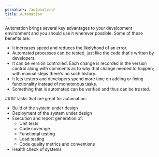 ```yaml
---
permalink: /automation/
title: Automation
---
```

<a name="automation"></a>
Automation brings several key advantages to your development environment and you should use it wherever possible.
Some of these benefits are: 

* It increases speed and reduces the likelyhood of an error.
* Automated processes can be tested, just like the code that's written by developers.
* It can be version controlled. Each change is recorded in the version control along with comments as to why that change needed to happen; with manual steps there's no such history.
* It lets testers and developers spend more time on adding or fixing functionality instead of monotonous tasks.
* Something that is automated can be verified and thus can be trusted.

####Tasks that are great for automation:

* Build of the system under design
* Deployment of the system under design
* Execution and report generation of:
    * Unit tests
    * Code coverage
    * Functional testing
    * Load testing
    * Code quality metrics and conventions
* Health check of systems
